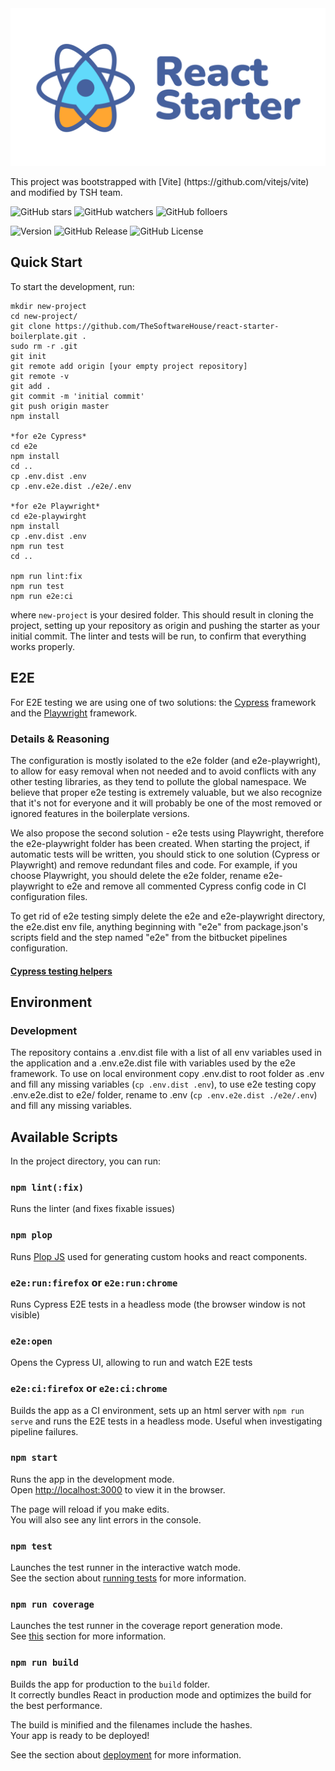 <img src="/docs/images/react-starter.svg" />
<p>
This project was bootstrapped with [Vite] (https://github.com/vitejs/vite) and modified by TSH team.

![GitHub stars](https://img.shields.io/github/stars/TheSoftwareHouse/react-starter-boilerplate?style=social)
![GitHub watchers](https://img.shields.io/github/watchers/TheSoftwareHouse/react-starter-boilerplate?style=social)
![GitHub folloers](https://img.shields.io/github/followers/TheSoftwareHouse?style=social)

![Version](https://img.shields.io/github/package-json/v/TheSoftwareHouse/react-starter-boilerplate)
![GitHub Release](https://img.shields.io/github/v/release/TheSoftwareHouse/react-starter-boilerplate)
![GitHub License](https://img.shields.io/github/license/TheSoftwareHouse/react-starter-boilerplate)

</p>

## Quick Start

To start the development, run:

```
mkdir new-project
cd new-project/
git clone https://github.com/TheSoftwareHouse/react-starter-boilerplate.git .
sudo rm -r .git
git init
git remote add origin [your empty project repository]
git remote -v
git add .
git commit -m 'initial commit'
git push origin master
npm install

*for e2e Cypress*
cd e2e
npm install
cd ..
cp .env.dist .env
cp .env.e2e.dist ./e2e/.env

*for e2e Playwright*
cd e2e-playwirght
npm install
cp .env.dist .env
npm run test
cd ..

npm run lint:fix
npm run test
npm run e2e:ci
```

where `new-project` is your desired folder. This should result in cloning the project, setting up your repository as
origin and pushing the starter as your initial commit. The linter and tests will be run, to confirm that everything
works properly.

## E2E

For E2E testing we are using one of two solutions: the [Cypress](https://www.cypress.io/) framework and the
[Playwright](https://playwright.dev/) framework.

### Details & Reasoning

The configuration is mostly isolated to the e2e folder (and e2e-playwright), to allow for easy removal when not needed
and to avoid conflicts with any other testing libraries, as they tend to pollute the global namespace. We believe that
proper e2e testing is extremely valuable, but we also recognize that it's not for everyone and it will probably be one
of the most removed or ignored features in the boilerplate versions.

We also propose the second solution - e2e tests using Playwright, therefore the e2e-playwright folder has been created.
When starting the project, if automatic tests will be written, you should stick to one solution (Cypress or Playwright)
and remove redundant files and code. For example, if you choose Playwright, you should delete the e2e folder, rename
e2e-playwright to e2e and remove all commented Cypress config code in CI configuration files.

To get rid of e2e testing simply delete the e2e and e2e-playwright directory, the e2e.dist env file, anything beginning
with "e2e" from package.json's scripts field and the step named "e2e" from the bitbucket pipelines configuration.

#### [Cypress testing helpers](e2e/scripts.md)

## Environment

### Development

The repository contains a .env.dist file with a list of all env variables used in the application and a .env.e2e.dist
file with variables used by the e2e framework. To use on local environment copy .env.dist to root folder as .env and
fill any missing variables (`cp .env.dist .env`), to use e2e testing copy .env.e2e.dist to e2e/ folder, rename to .env
(`cp .env.e2e.dist ./e2e/.env`) and fill any missing variables.

## Available Scripts

In the project directory, you can run:

### `npm lint(:fix)`

Runs the linter (and fixes fixable issues)

### `npm plop`

Runs [Plop JS](https://plopjs.com/) used for generating custom hooks and react components.

### `e2e:run:firefox` or `e2e:run:chrome`

Runs Cypress E2E tests in a headless mode (the browser window is not visible)

### `e2e:open`

Opens the Cypress UI, allowing to run and watch E2E tests

### `e2e:ci:firefox` or `e2e:ci:chrome`

Builds the app as a CI environment, sets up an html server with `npm run serve` and runs the E2E tests in a headless
mode. Useful when investigating pipeline failures.

### `npm start`

Runs the app in the development mode.<br /> Open [http://localhost:3000](http://localhost:3000) to view it in the
browser.

The page will reload if you make edits.<br /> You will also see any lint errors in the console.

### `npm test`

Launches the test runner in the interactive watch mode.<br /> See the section about
[running tests](https://vitest.dev/guide/cli.html#vitest) for more information.

### `npm run coverage`

Launches the test runner in the coverage report generation mode.<br /> See
[this](https://vitest.dev/guide/coverage.html) section for more information.

### `npm run build`

Builds the app for production to the `build` folder.<br /> It correctly bundles React in production mode and optimizes
the build for the best performance.

The build is minified and the filenames include the hashes.<br /> Your app is ready to be deployed!

See the section about [deployment](https://vitejs.dev/guide/static-deploy.html) for more information.
